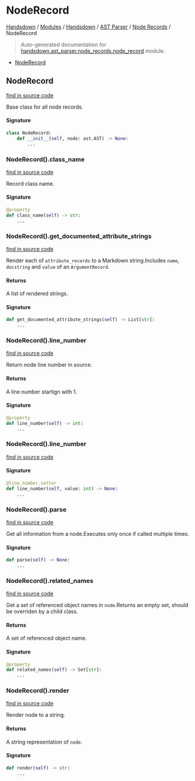 # NodeRecord

[Handsdown](../../../README.md#-handsdown---python-documentation-generator) / [Modules](../../../MODULES.md#modules) / [Handsdown](../../index.md#handsdown) / [AST Parser](../index.md#ast-parser) / [Node Records](index.md#node-records) / NodeRecord

> Auto-generated documentation for [handsdown.ast_parser.node_records.node_record](https://github.com/vemel/handsdown/blob/main/handsdown/ast_parser/node_records/node_record.py) module.

- [NodeRecord](#noderecord)

## NodeRecord

[find in source code](https://github.com/vemel/handsdown/blob/main/handsdown/ast_parser/node_records/node_record.py#L14)

Base class for all node records.

#### Signature

```python
class NodeRecord:
    def __init__(self, node: ast.AST) -> None:
        ...
```

### NodeRecord().class_name

[find in source code](https://github.com/vemel/handsdown/blob/main/handsdown/ast_parser/node_records/node_record.py#L151)

Record class name.

#### Signature

```python
@property
def class_name(self) -> str:
    ...
```

### NodeRecord().get_documented_attribute_strings

[find in source code](https://github.com/vemel/handsdown/blob/main/handsdown/ast_parser/node_records/node_record.py#L133)

Render each of `attribute_records` to a Markdown string.Includes `name`, `docstring` and `value` of an `ArgumentRecord`.

#### Returns

A list of rendered strings.

#### Signature

```python
def get_documented_attribute_strings(self) -> List[str]:
    ...
```

### NodeRecord().line_number

[find in source code](https://github.com/vemel/handsdown/blob/main/handsdown/ast_parser/node_records/node_record.py#L33)

Return node line number in source.

#### Returns

A line number startign with 1.

#### Signature

```python
@property
def line_number(self) -> int:
    ...
```

### NodeRecord().line_number

[find in source code](https://github.com/vemel/handsdown/blob/main/handsdown/ast_parser/node_records/node_record.py#L48)

#### Signature

```python
@line_number.setter
def line_number(self, value: int) -> None:
    ...
```

### NodeRecord().parse

[find in source code](https://github.com/vemel/handsdown/blob/main/handsdown/ast_parser/node_records/node_record.py#L75)

Get all information from a node.Executes only once if called multiple times.

#### Signature

```python
def parse(self) -> None:
    ...
```

### NodeRecord().related_names

[find in source code](https://github.com/vemel/handsdown/blob/main/handsdown/ast_parser/node_records/node_record.py#L59)

Get a set of referenced object names in `node`.Returns an empty set, should be overriden by a child class.

#### Returns

A set of referenced object name.

#### Signature

```python
@property
def related_names(self) -> Set[str]:
    ...
```

### NodeRecord().render

[find in source code](https://github.com/vemel/handsdown/blob/main/handsdown/ast_parser/node_records/node_record.py#L102)

Render node to a string.

#### Returns

A string representation of `node`.

#### Signature

```python
def render(self) -> str:
    ...
```


